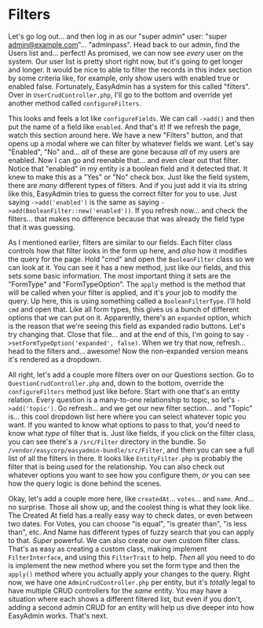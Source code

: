 # Filters

Let's go log out... and then log *in* as our "super admin" user: "super admin@example.com"... "adminpass". Head back to our admin, find the Users list and... perfect! As promised, we can now see *every* user on the system. Our user list is pretty short right now, but it's going to get longer and longer. It would be nice to able to filter the records in this index section by some criteria like, for example, only show users with enabled true or enabled false. Fortunately, EasyAdmin has a system for this called "filters". Over in `UserCrudController.php`, I'll go to the bottom and override yet another method called `configureFilters`.

This looks and feels a lot like `configureFields`. We can call `->add()` and then put the name of a field like `enabled`. And that's it! If we refresh the page, watch this section around here. We have a new "Filters" button, and that opens up a modal where we can filter by whatever fields we want. Let's say "Enabled", "No" and... *all* of these are gone because *all* of my users are enabled. Now I can go and reenable that... and even clear out that filter. Notice that "enabled" in my entity is a boolean field and it detected that. It knew to make this as a "Yes" or "No" check box. Just like the field system, there are *many* different types of filters. And if you just add it via its string like this, EasyAdmin tries to guess the correct filter for you to use. Just saying `->add('enabled')` is the same as saying `->add(BooleanFilter::new('enabled'))`. If you refresh now... and check the filters... that makes no difference because that was already the field type that it was guessing.

As I mentioned earlier, filters are similar to our fields. Each filter class controls how that filter looks in the form up here, and *also* how it modifies the query for the page. Hold "cmd" and open the `BooleanFilter` class so we can look at it. You can see it has a new method, just like our fields, and this sets some basic information. The most important thing it sets are the "FormType" and "FormTypeOption". The `apply` method is the method that will be called when your filter is applied, and it's *your* job to modify the query. Up here, this is using something called a `BooleanFilterType`. I'll hold `cmd` and open that. Like all form types, this gives us a bunch of different options that we can put on it. Apparently, there's an `expanded` option, which is the reason that we're seeing this field as expanded radio buttons. Let's try changing that. Close that file... and at the end of this, I'm going to say `->setFormTypeOption('expanded', false)`. When we try that now, refresh... head to the filters and... awesome! Now the non-expanded version means it's rendered as a dropdown.

All right, let's add a couple more filters over on our Questions section. Go to `QuestionCrudController.php` and, down to the bottom, override the `configureFilters` method just like before. Start with one that's an entity relation. Every question is a many-to-one relationship to topic, so let's `->add('topic')`. Go refresh... and we get our new filter section... and "Topic" is... this cool dropdown list here where you can select whatever topic you want. If you wanted to know what options to pass to that, you'd need to know what *type* of filter that is. Just like fields, if you click on the filter class, you can see there's a `/src/Filter` directory in the bundle. So `/vendor/easycorp/easyadmin-bundle/src/Filter`, and then you can see a full list of all the filters in there. It looks like `EntityFilter.php` is probably the filter that is being used for the relationship. You can also check out whatever options you want to see how you configure them, *or* you can see how the query logic is done behind the scenes.

Okay, let's add a couple more here, like `createdAt`... `votes`... and `name`. And... no surprise. Those all show up, and the coolest thing is what they look like. The Created At field has a really easy way to check dates, or even between two dates. For Votes, you can choose "is equal", "is greater than", "is less than", etc. And Name has different types of fuzzy search that you can apply to that. *Super* powerful. We can also create our *own* custom filter class. That's as easy as creating a custom class, making implement `FilterInterface`, and using this `FilterTrait` to help. *Then* all you need to do is implement the new method where you set the form type and then the `apply()` method where you actually apply your changes to the query. Right now, we have one `AdminCrudController.php` per entity, but it's *totally* legal to have multiple CRUD controllers for the *same* entity. You may have a situation where each shows a different filtered list, but even if you don't, adding a second admin CRUD for an entity will help us dive deeper into how EasyAdmin works. That's next.
